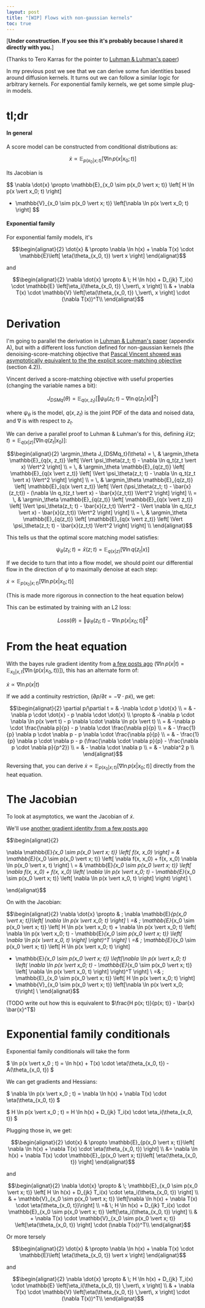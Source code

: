 ```yaml
---
layout: post
title: "[WIP] Flows with non-gaussian kernels"
toc: true
---
```


<div style="display:none">
  $
    \DeclareMathOperator*{\argmin}{argmin}
  $
</div>

\[**Under construction. If you see this it's probably because I shared it directly with you.**\]

(Thanks to Tero Karras for the pointer to [Luhman & Luhman's paper](https://arxiv.org/abs/2207.04316))

In my previous post we see that we can derive some fun identities based around diffusion kernels.
It turns out we can follow a similar logic for arbitrary kernels. For exponential family kernels, we get some simple
plug-in models.

# tl;dr

#### In general

A score model can be constructed from conditional distributions as:

$$\dot{x} \propto \mathbb{E}_{p(x_0 \vert x; t)}\left[ \nabla \ln p(x \vert x_0; t) \right]$$

Its Jacobian is

$$
\nabla \dot{x} \propto \mathbb{E}_{x_0 \sim p(x_0 \vert x; t)} \left[ H \ln p(x \vert x_0; t) \right]
+ \mathbb{V}_{x_0 \sim p(x_0 \vert x; t)} \left[\nabla \ln p(x \vert x_0; t) \right]
$$

#### Exponential family

For exponential family models, it's

$$\begin{alignat}{2}
\dot{x} & \propto  \nabla \ln h(x) + \nabla T(x) \cdot \mathbb{E}\left[ \eta(\theta_{x_0, t}) \vert x \right]
\end{alignat}$$

and

$$\begin{alignat}{2}
\nabla \dot{x} \propto & \; H \ln h(x) + D_{jk} T_i(x) \cdot \mathbb{E} \left[\eta_i(\theta_{x_0, t}) \,\vert\, x \right] \\ 
 & + \nabla T(x) \cdot \mathbb{V} \left[\eta(\theta_{x_0, t}) \,\vert\, x \right] \cdot (\nabla T(x))^T\\
\end{alignat}$$



# Derivation

I'm going to parallel the derivation in [Luhman & Luhman's paper](https://arxiv.org/abs/2207.04316) (appendix A), but with
a different loss function defined for non-gaussian kernels (the denoising-score-matching objective
that [Pascal Vincent showed was asymptotically equivalent to the the explicit score-matching objective](https://www.iro.umontreal.ca/~vincentp/Publications/smdae_techreport.pdf) (section 4.2)).

Vincent derived a score-matching objective with useful properties (changing the variable names a bit):

$$ J_{DSMq}(\theta) = \mathbb{E}_{q(x, z_t)} \left[ \Vert \psi_\theta(z_t; t) - \nabla \ln q(z_t \vert x) \Vert^2 \right] $$

where $\psi_\theta$ is the model, $q(x, z_t)$ is the joint PDF of the data and noised data, and $\nabla$ is with respect to $z_t$.

We can derive a parallel proof to Luhman & Luhman's for this, defining $\bar{x}(z ; t) = \mathbb{E}_{q(x \vert z)}\left[ \nabla \ln q(z_t \vert x_0) \right]$:

$$\begin{alignat}{2}
\argmin_\theta J_{DSMq_t}(\theta) = \, & \argmin_\theta \mathbb{E}_{q(x, z_t)} \left[ \Vert \psi_\theta(z_t; t) - \nabla \ln q_t(z_t \vert x) \Vert^2 \right] \\
    = \, & \argmin_\theta \mathbb{E}_{q(z_t)} \left[ \mathbb{E}_{q(x \vert z_t)} \left[ \Vert \psi_\theta(z_t; t) - \nabla \ln q_t(z_t \vert x) \Vert^2 \right] \right] \\
    = \, & \argmin_\theta \mathbb{E}_{q(z_t)} \left[ \mathbb{E}_{q(x \vert z_t)} \left[ \Vert (\psi_\theta(z_t; t) - \bar{x}(z_t;t)) - (\nabla \ln q_t(z_t \vert x) - \bar{x}(z_t;t)) \Vert^2 \right]  \right] \\
    = \, & \argmin_\theta \mathbb{E}_{q(z_t)} \left[ \mathbb{E}_{q(x \vert z_t)} \left[ \Vert \psi_\theta(z_t; t) - \bar{x}(z_t;t) \Vert^2 - \Vert \nabla \ln q_t(z_t \vert x) - \bar{x}(z_t;t)) \Vert^2 \right]  \right] \\
    = \, & \argmin_\theta \mathbb{E}_{q(z_t)} \left[ \mathbb{E}_{q(x \vert z_t)} \left[ \Vert \psi_\theta(z_t; t) - \bar{x}(z_t;t) \Vert^2 \right]  \right] \\
\end{alignat}$$

This tells us that the optimal score matching model satisfies:

$$ \psi_\theta(z_t; t) = \bar{x}(z ; t) = \mathbb{E}_{q(x \vert z)}\left[ \nabla \ln q(z_t \vert x) \right] $$

If we decide to turn that into a flow model, we should point our differential flow in the direction of $\psi$
to maximally denoise at each step:

$\dot{x} \propto \mathbb{E}_{p(x_0 \vert x; t)}\left[ \nabla \ln p(x \vert x_0; t) \right]$

(This is made more rigorous in connection to the heat equation below)

This can be estimated by training with an L2 loss:

$$ Loss(\theta) = \Vert \psi_\theta(z_t; t) - \nabla \ln p(x \vert x_0; t) \Vert^2 $$

# From the heat equation

With the bayes rule gradient identity from [a few posts ago](https://imh.github.io/2022/11/10/random-handy-probability-identities.html#gradient-of-log-probability-under-bayes-rule)
($\nabla \ln p(x \vert t) = \mathbb{E}_{x_0 \vert x, t} \left[ \nabla \ln \left(p(x \vert x_0, t) \right) \right]$),
this has an alternate form of:

$\dot{x} \propto \nabla \ln p(x \vert t)$

If we add a continuity restriction, ($\partial p/\partial t = -\nabla \cdot p \dot{x}$),
we get:

$$\begin{alignat}{2}
\partial p/\partial t
= & -\nabla \cdot p \dot{x} \\
= & -\nabla p \cdot \dot{x} - p \nabla \cdot \dot{x} \\
\propto & -\nabla p \cdot  \nabla \ln p(x \vert t) - p \nabla \cdot \nabla \ln p(x \vert t) \\
= & -\nabla p \cdot  \frac{\nabla p}{p} - p \nabla \cdot \frac{\nabla p}{p} \\
= & - \frac{1}{p} \nabla p \cdot  \nabla p - p \nabla \cdot \frac{\nabla p}{p} \\
= & - \frac{1}{p} \nabla p \cdot  \nabla p - p (\frac{\nabla \cdot \nabla p}{p} - \frac{\nabla p \cdot \nabla p}{p^2}) \\
= & - \nabla \cdot \nabla p \\
= & - \nabla^2 p \\
\end{alignat}$$

Reversing that, you can derive $\dot{x} \propto \mathbb{E}_{p(x_0 \vert x; t)}\left[ \nabla \ln p(x \vert x_0; t) \right]$ directly from the heat equation.


# The Jacobian

To look at asymptotics, we want the Jacobian of $\dot{x}$.

We'll use [another gradient identity from a few posts ago](https://imh.github.io/2022/11/10/random-handy-probability-identities.html#gradient-of-conditional-expectations)

$$\begin{alignat}{2}

\nabla \mathbb{E}_{x_0 \sim p(x_0 \vert x; t)} \left[ f(x, x_0) \right]
= & \mathbb{E}_{x_0 \sim p(x_0 \vert x; t)} \left[ \nabla f(x, x_0) + f(x, x_0) \nabla \ln p(x_0 \vert x, t) \right] \\
= & \mathbb{E}_{x_0 \sim p(x_0 \vert x; t)} \left[ \nabla f(x, x_0) + f(x, x_0) \left( \nabla \ln p(x \vert x_0; t) - \mathbb{E}_{x_0 \sim p(x_0 \vert x; t)} \left[ \nabla \ln p(x \vert x_0, t) \right] \right) \right] \\

\end{alignat}$$

On with the Jacobian:

$$\begin{alignat}{2}
\nabla \dot{x} \propto & \; \nabla \mathbb{E}_{p(x_0 \vert x; t)}\left[ \nabla \ln p(x \vert x_0; t) \right] \\
=& \; \mathbb{E}_{x_0 \sim p(x_0 \vert x; t)} \left[ H \ln p(x \vert x_0; t) + \nabla \ln p(x \vert x_0; t) \left( \nabla \ln p(x \vert x_0; t) - \mathbb{E}_{x_0 \sim p(x_0 \vert x; t)} \left[ \nabla \ln p(x \vert x_0, t) \right] \right)^T \right] \\
=& \; \mathbb{E}_{x_0 \sim p(x_0 \vert x; t)} \left[ H \ln p(x \vert x_0; t) \right]
+ \mathbb{E}_{x_0 \sim p(x_0 \vert x; t)} \left[\nabla \ln p(x \vert x_0; t) \left( \nabla \ln p(x \vert x_0; t) - \mathbb{E}_{x_0 \sim p(x_0 \vert x; t)} \left[ \nabla \ln p(x \vert x_0, t) \right] \right)^T \right] \\
=& \; \mathbb{E}_{x_0 \sim p(x_0 \vert x; t)} \left[ H \ln p(x \vert x_0; t) \right]
+ \mathbb{V}_{x_0 \sim p(x_0 \vert x; t)} \left[\nabla \ln p(x \vert x_0; t)\right] \\
\end{alignat}$$

(TODO write out how this is equivalent to $\frac{H p(x; t)}{p(x; t)} - \bar{x} \bar{x}^T$) 

# Exponential family conditionals

Exponential family conditionals will take the form

$ \ln p(x \vert x_0 ; t) = \ln h(x) + T(x) \cdot \eta(\theta_{x_0, t}) - A(\theta_{x_0, t}) $

We can get gradients and Hessians:

$ \nabla \ln p(x \vert x_0 ; t) = \nabla \ln h(x) + \nabla T(x) \cdot  \eta(\theta_{x_0, t}) $

$ H \ln p(x \vert x_0 ; t) = H \ln h(x) + D_{jk} T_i(x) \cdot \eta_i(\theta_{x_0, t}) $

Plugging those in, we get:

$$\begin{alignat}{2}
\dot{x} & \propto \mathbb{E}_{p(x_0 \vert x; t)}\left[ \nabla \ln h(x) + \nabla T(x) \cdot  \eta(\theta_{x_0, t}) \right] \\
&= \nabla \ln h(x) + \nabla T(x) \cdot \mathbb{E}_{p(x_0 \vert x; t)}\left[ \eta(\theta_{x_0, t}) \right]
\end{alignat}$$

and

$$\begin{alignat}{2}
\nabla \dot{x} \propto & \; \mathbb{E}_{x_0 \sim p(x_0 \vert x; t)} \left[ H \ln h(x) + D_{jk} T_i(x) \cdot \eta_i(\theta_{x_0, t}) \right] \\ 
 & + \mathbb{V}_{x_0 \sim p(x_0 \vert x; t)} \left[\nabla \ln h(x) + \nabla T(x) \cdot  \eta(\theta_{x_0, t})\right] \\
=& \; H \ln h(x) + D_{jk} T_i(x) \cdot \mathbb{E}_{x_0 \sim p(x_0 \vert x; t)} \left[\eta_i(\theta_{x_0, t}) \right] \\ 
 & + \nabla T(x) \cdot \mathbb{V}_{x_0 \sim p(x_0 \vert x; t)} \left[\eta(\theta_{x_0, t}) \right] \cdot (\nabla T(x))^T\\
\end{alignat}$$

Or more tersely

$$\begin{alignat}{2}
\dot{x} & \propto  \nabla \ln h(x) + \nabla T(x) \cdot \mathbb{E}\left[ \eta(\theta_{x_0, t}) \vert x \right]
\end{alignat}$$

and

$$\begin{alignat}{2}
\nabla \dot{x} \propto & \; H \ln h(x) + D_{jk} T_i(x) \cdot \mathbb{E} \left[\eta_i(\theta_{x_0, t}) \,\vert\, x \right] \\ 
 & + \nabla T(x) \cdot \mathbb{V} \left[\eta(\theta_{x_0, t}) \,\vert\, x \right] \cdot (\nabla T(x))^T\\
\end{alignat}$$

